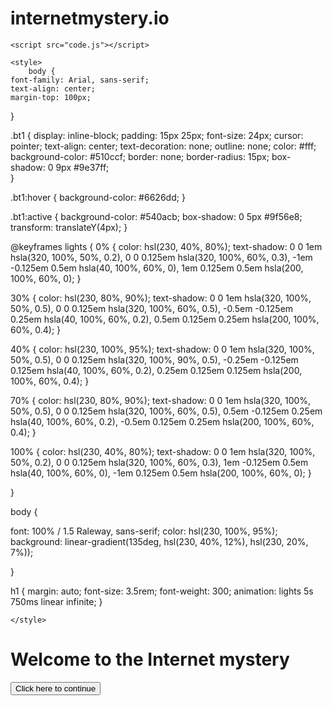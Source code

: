 # internetmystery.io
<html>
<head>
    <meta charset="UTF-8">
    <meta name="viewport" content="width=device-width, initial-scale=1.0">
    <title>Internet mystery</title>
    <link rel="icon" type="image/x-icon" href="https://cdn-icons-png.flaticon.com/512/1320/1320519.png">
    
    <script src="code.js"></script>

    <style>
        body {
    font-family: Arial, sans-serif;
    text-align: center;
    margin-top: 100px;
}

.bt1 {
    display: inline-block;
    padding: 15px 25px;
    font-size: 24px;
    cursor: pointer;
    text-align: center;
    text-decoration: none;
    outline: none;
    color: #fff;
    background-color: #510ccf;
    border: none;
    border-radius: 15px;
    box-shadow: 0 9px #9e37ff;     
}

.bt1:hover {
    background-color: #6626dd;
}

.bt1:active {
    background-color: #540acb;
    box-shadow: 0 5px #9f56e8;
    transform: translateY(4px);
}  

@keyframes lights {
0% {
color: hsl(230, 40%, 80%);
text-shadow:
0 0 1em hsla(320, 100%, 50%, 0.2),
0 0 0.125em hsla(320, 100%, 60%, 0.3),
-1em -0.125em 0.5em hsla(40, 100%, 60%, 0),
1em 0.125em 0.5em hsla(200, 100%, 60%, 0);
}

30% { 
color: hsl(230, 80%, 90%);
text-shadow:
0 0 1em hsla(320, 100%, 50%, 0.5),
0 0 0.125em hsla(320, 100%, 60%, 0.5),
-0.5em -0.125em 0.25em hsla(40, 100%, 60%, 0.2),
0.5em 0.125em 0.25em hsla(200, 100%, 60%, 0.4);
}

40% { 
color: hsl(230, 100%, 95%);
text-shadow:
0 0 1em hsla(320, 100%, 50%, 0.5),
0 0 0.125em hsla(320, 100%, 90%, 0.5),
-0.25em -0.125em 0.125em hsla(40, 100%, 60%, 0.2),
0.25em 0.125em 0.125em hsla(200, 100%, 60%, 0.4);
}

70% {
color: hsl(230, 80%, 90%);
text-shadow:
0 0 1em hsla(320, 100%, 50%, 0.5),
0 0 0.125em hsla(320, 100%, 60%, 0.5),
0.5em -0.125em 0.25em hsla(40, 100%, 60%, 0.2),
-0.5em 0.125em 0.25em hsla(200, 100%, 60%, 0.4);
}

100% {
color: hsl(230, 40%, 80%);
text-shadow:
0 0 1em hsla(320, 100%, 50%, 0.2),
0 0 0.125em hsla(320, 100%, 60%, 0.3),
1em -0.125em 0.5em hsla(40, 100%, 60%, 0),
-1em 0.125em 0.5em hsla(200, 100%, 60%, 0);
}

}

body {

font: 100% / 1.5 Raleway, sans-serif;
color: hsl(230, 100%, 95%);
background: linear-gradient(135deg, hsl(230, 40%, 12%), hsl(230, 20%, 7%));


}

h1 {
margin: auto;
font-size: 3.5rem;
font-weight: 300;
animation: lights 5s 750ms linear infinite;
}    


    </style>
    
</head>
<body>
    <h1>Welcome to the Internet mystery</h1>
    <p id="message"></p>
    <a href="https://discord.com/channels/@me/1142521967522611415"><button class="bt1" id="button1">Click here to continue</button></a>
</body>
</html>
